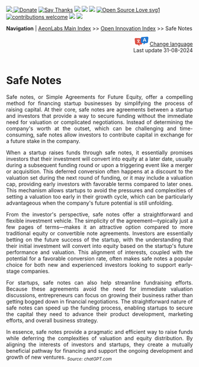 [![](https://dcbadge.vercel.app/api/server/hw3j3RwfJf) ](https://discord.gg/hw3j3RwfJf)
 [![Donate](https://img.shields.io/badge/donate-$-brown.svg?style=for-the-badge)](http://paypal.me/mtpsilva)
 [![Say Thanks](https://img.shields.io/badge/Say%20Thanks-!-yellow.svg?style=for-the-badge)](https://saythanks.io/to/mtpsilva)
![](https://img.shields.io/github/last-commit/aeonSolutions/aeonSolutions?style=for-the-badge)
<img src="https://us-central1-trackgit-analytics.cloudfunctions.net/token/ping/lztozx5fhr486ojv78ol" />
![](https://views.whatilearened.today/views/github/aeonSolutions/aeonSolutions.svg)
[![Open Source Love svg1](https://badges.frapsoft.com/os/v1/open-source.svg?v=103)](#)
[![contributions welcome](https://img.shields.io/badge/contributions-welcome-brightgreen.svg?style=flat&label=Contributions&colorA=red&colorB=black	)](#)
[<img src="https://cdn.buymeacoffee.com/buttons/v2/default-yellow.png" data-canonical-src="https://cdn.buymeacoffee.com/buttons/v2/default-yellow.png" height="30" />](https://www.buymeacoffee.com/migueltomas)
<a href="https://github.com/sponsors/aeonSolutions">
  <img height="40" src="https://github.com/aeonSolutions/PCB-Prototyping-Catalogue/blob/main/media/become_a_github_sponsor.png">
</a>


**Navigation** | [AeonLabs Main Index](https://github.com/aeonSolutions/aeonSolutions/blob/main/aeonSolutions-Main-Index.md)  >>  [Open Innovation Index](https://github.com/aeonSolutions/aeonSolutions/blob/main/open-innovation-book-index.md)  >> Safe Notes

<div align="right">
   <img height="25" src="https://github.com/aeonSolutions/aeonSolutions/blob/main/media/language-icon.png"> 
 <a href=" ">Change language</a> <br>
Last update 31-08-2024
</div>

<br>

<div align="justify">

# Safe Notes
Safe notes, or Simple Agreements for Future Equity, offer a compelling method for financing startup businesses by simplifying the process of raising capital. At their core, safe notes are agreements between a startup and investors that provide a way to secure funding without the immediate need for valuation or complicated negotiations. Instead of determining the company's worth at the outset, which can be challenging and time-consuming, safe notes allow investors to contribute capital in exchange for a future stake in the company.

When a startup raises funds through safe notes, it essentially promises investors that their investment will convert into equity at a later date, usually during a subsequent funding round or upon a triggering event like a merger or acquisition. This deferred conversion often happens at a discount to the valuation set during the next round of funding, or it may include a valuation cap, providing early investors with favorable terms compared to later ones. This mechanism allows startups to avoid the pressures and complexities of setting a valuation too early in their growth cycle, which can be particularly advantageous when the company's future potential is still unfolding.

From the investor's perspective, safe notes offer a straightforward and flexible investment vehicle. The simplicity of the agreement—typically just a few pages of terms—makes it an attractive option compared to more traditional equity or convertible note agreements. Investors are essentially betting on the future success of the startup, with the understanding that their initial investment will convert into equity based on the startup's future performance and valuation. This alignment of interests, coupled with the potential for a favorable conversion rate, often makes safe notes a popular choice for both new and experienced investors looking to support early-stage companies.

For startups, safe notes can also help streamline fundraising efforts. Because these agreements avoid the need for immediate valuation discussions, entrepreneurs can focus on growing their business rather than getting bogged down in financial negotiations. The straightforward nature of safe notes can speed up the funding process, enabling startups to secure the capital they need to advance their product development, marketing efforts, and overall business strategy.

In essence, safe notes provide a pragmatic and efficient way to raise funds while deferring the complexities of valuation and equity distribution. By aligning the interests of investors and startups, they create a mutually beneficial pathway for financing and support the ongoing development and growth of new ventures. <sub>*Source: chatGPT.com*</sub>

</div>
